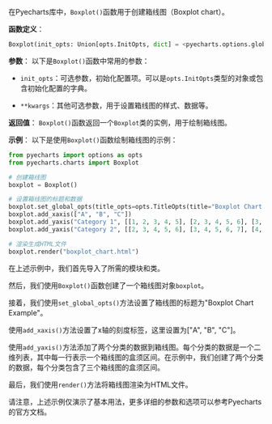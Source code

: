 在Pyecharts库中，`Boxplot()`函数用于创建箱线图（Boxplot chart）。

**函数定义**：
```python
Boxplot(init_opts: Union[opts.InitOpts, dict] = <pyecharts.options.global_options.InitOpts object>, **kwargs)
```

**参数**：
以下是`Boxplot()`函数中常用的参数：

- `init_opts`：可选参数，初始化配置项。可以是`opts.InitOpts`类型的对象或包含初始化配置的字典。

- `**kwargs`：其他可选参数，用于设置箱线图的样式、数据等。

**返回值**：
`Boxplot()`函数返回一个`Boxplot`类的实例，用于绘制箱线图。

**示例**：
以下是使用`Boxplot()`函数绘制箱线图的示例：

```python
from pyecharts import options as opts
from pyecharts.charts import Boxplot

# 创建箱线图
boxplot = Boxplot()

# 设置箱线图的标题和数据
boxplot.set_global_opts(title_opts=opts.TitleOpts(title="Boxplot Chart Example"))
boxplot.add_xaxis(["A", "B", "C"])
boxplot.add_yaxis("Category 1", [[1, 2, 3, 4, 5], [2, 3, 4, 5, 6], [3, 4, 5, 6, 7]])
boxplot.add_yaxis("Category 2", [[2, 3, 4, 5, 6], [3, 4, 5, 6, 7], [4, 5, 6, 7, 8]])

# 渲染生成HTML文件
boxplot.render("boxplot_chart.html")
```

在上述示例中，我们首先导入了所需的模块和类。

然后，我们使用`Boxplot()`函数创建了一个箱线图对象`boxplot`。

接着，我们使用`set_global_opts()`方法设置了箱线图的标题为"Boxplot Chart Example"。

使用`add_xaxis()`方法设置了x轴的刻度标签，这里设置为["A", "B", "C"]。

使用`add_yaxis()`方法添加了两个分类的数据到箱线图。每个分类的数据是一个二维列表，其中每一行表示一个箱线图的盒须区间。在示例中，我们创建了两个分类的数据，每个分类包含了三个箱线图的盒须区间。

最后，我们使用`render()`方法将箱线图渲染为HTML文件。

请注意，上述示例仅演示了基本用法，更多详细的参数和选项可以参考Pyecharts的官方文档。
